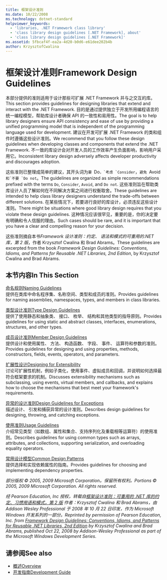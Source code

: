```yaml
---
title: 框架设计准则
ms.date: 10/22/2008
ms.technology: dotnet-standard
helpviewer_keywords:
  - 'libraries, .NET Framework class library'
  - 'class library design guidelines [.NET Framework], about'
  - 'class library design guidelines [.NET Framework]'
ms.assetid: 5fbcaf4f-ea2a-4d20-b0d6-e61dee202b4b
author: KrzysztofCwalina
---
```

# <a name="framework-design-guidelines"></a><span data-ttu-id="9bc11-102">框架设计准则</span><span class="sxs-lookup"><span data-stu-id="9bc11-102">Framework Design Guidelines</span></span>
<span data-ttu-id="9bc11-103">本部分提供的准则适用于设计那些可扩展 .NET Framework 并与之交互的库。</span><span class="sxs-lookup"><span data-stu-id="9bc11-103">This section provides guidelines for designing libraries that extend and interact with the .NET Framework.</span></span> <span data-ttu-id="9bc11-104">目的是通过提供独立于开发所用编程语言的统一编程模型，帮助库设计者确保 API 的一致性和易用性。</span><span class="sxs-lookup"><span data-stu-id="9bc11-104">The goal is to help library designers ensure API consistency and ease of use by providing a unified programming model that is independent of the programming language used for development.</span></span> <span data-ttu-id="9bc11-105">建议在开发可扩展 .NET Framework 的类和组件时遵循这些设计准则。</span><span class="sxs-lookup"><span data-stu-id="9bc11-105">We recommend that you follow these design guidelines when developing classes and components that extend the .NET Framework.</span></span> <span data-ttu-id="9bc11-106">不一致的库设计会对开发人员的工作效率产生负面影响，影响用户采用它。</span><span class="sxs-lookup"><span data-stu-id="9bc11-106">Inconsistent library design adversely affects developer productivity and discourages adoption.</span></span>  
  
 <span data-ttu-id="9bc11-107">这些准则已整理成简单的建议，其开头词为`要 `Do``，`考虑 `Consider``，`避免 `Avoid``和`不要 `Do not``。</span><span class="sxs-lookup"><span data-stu-id="9bc11-107">The guidelines are organized as simple recommendations prefixed with the terms `Do`, `Consider`, `Avoid`, and `Do not`.</span></span> <span data-ttu-id="9bc11-108">这些准则旨在帮助类库设计人员了解如何在不同解决方案之间进行权衡取舍。</span><span class="sxs-lookup"><span data-stu-id="9bc11-108">These guidelines are intended to help class library designers understand the trade-offs between different solutions.</span></span> <span data-ttu-id="9bc11-109">在某些情况下，若要进行良好的库设计，必须违反这些设计准则。</span><span class="sxs-lookup"><span data-stu-id="9bc11-109">There might be situations where good library design requires that you violate these design guidelines.</span></span> <span data-ttu-id="9bc11-110">这种情况应该很罕见，重要的是，你的决定要有明确和令人信服的理由。</span><span class="sxs-lookup"><span data-stu-id="9bc11-110">Such cases should be rare, and it is important that you have a clear and compelling reason for your decision.</span></span>  
  
 <span data-ttu-id="9bc11-111">这些准则摘自本书*Framework 设计准则：约定、 语法和模式的可重用的.NET 库，第 2 版*，作者 Krzysztof Cwalina 和 Brad Abrams。</span><span class="sxs-lookup"><span data-stu-id="9bc11-111">These guidelines are excerpted from the book *Framework Design Guidelines: Conventions, Idioms, and Patterns for Reusable .NET Libraries, 2nd Edition*, by Krzysztof Cwalina and Brad Abrams.</span></span>  
  
## <a name="in-this-section"></a><span data-ttu-id="9bc11-112">本节内容</span><span class="sxs-lookup"><span data-stu-id="9bc11-112">In This Section</span></span>  
 [<span data-ttu-id="9bc11-113">命名规则</span><span class="sxs-lookup"><span data-stu-id="9bc11-113">Naming Guidelines</span></span>](../../../docs/standard/design-guidelines/naming-guidelines.md)  
 <span data-ttu-id="9bc11-114">提供在类库中命名程序集、名称空间、类型和成员的准则。</span><span class="sxs-lookup"><span data-stu-id="9bc11-114">Provides guidelines for naming assemblies, namespaces, types, and members in class libraries.</span></span>  
  
 [<span data-ttu-id="9bc11-115">类型设计准则</span><span class="sxs-lookup"><span data-stu-id="9bc11-115">Type Design Guidelines</span></span>](../../../docs/standard/design-guidelines/type.md)  
 <span data-ttu-id="9bc11-116">提供了使用静态和抽象类、 接口、 枚举、 结构和其他类型的指导原则。</span><span class="sxs-lookup"><span data-stu-id="9bc11-116">Provides guidelines for using static and abstract classes, interfaces, enumerations, structures, and other types.</span></span>  
  
 [<span data-ttu-id="9bc11-117">成员设计准则</span><span class="sxs-lookup"><span data-stu-id="9bc11-117">Member Design Guidelines</span></span>](../../../docs/standard/design-guidelines/member.md)  
 <span data-ttu-id="9bc11-118">提供设计和使用属性、 方法、 构造函数、 字段、 事件、 运算符和参数的准则。</span><span class="sxs-lookup"><span data-stu-id="9bc11-118">Provides guidelines for designing and using properties, methods, constructors, fields, events, operators, and parameters.</span></span>  
  
 [<span data-ttu-id="9bc11-119">扩展性设计</span><span class="sxs-lookup"><span data-stu-id="9bc11-119">Designing for Extensibility</span></span>](../../../docs/standard/design-guidelines/designing-for-extensibility.md)  
 <span data-ttu-id="9bc11-120">讨论可扩展性机制，例如子类化，使用事件、虚拟成员和回调，并说明如何选择最符合框架要求的机制。</span><span class="sxs-lookup"><span data-stu-id="9bc11-120">Discusses extensibility mechanisms such as subclassing, using events, virtual members, and callbacks, and explains how to choose the mechanisms that best meet your framework's requirements.</span></span>  
  
 [<span data-ttu-id="9bc11-121">异常的设计准则</span><span class="sxs-lookup"><span data-stu-id="9bc11-121">Design Guidelines for Exceptions</span></span>](../../../docs/standard/design-guidelines/exceptions.md)  
 <span data-ttu-id="9bc11-122">描述设计、 引发和捕获异常的设计准则。</span><span class="sxs-lookup"><span data-stu-id="9bc11-122">Describes design guidelines for designing, throwing, and catching exceptions.</span></span>  
  
 [<span data-ttu-id="9bc11-123">使用准则</span><span class="sxs-lookup"><span data-stu-id="9bc11-123">Usage Guidelines</span></span>](../../../docs/standard/design-guidelines/usage-guidelines.md)  
 <span data-ttu-id="9bc11-124">介绍常见类型（如数组、属性和集合、支持序列化及重载相等运算符）的使用准则。</span><span class="sxs-lookup"><span data-stu-id="9bc11-124">Describes guidelines for using common types such as arrays, attributes, and collections, supporting serialization, and overloading equality operators.</span></span>  
  
 [<span data-ttu-id="9bc11-125">常用设计模型</span><span class="sxs-lookup"><span data-stu-id="9bc11-125">Common Design Patterns</span></span>](../../../docs/standard/design-guidelines/common-design-patterns.md)  
 <span data-ttu-id="9bc11-126">提供选择和实现依赖属性的指南。</span><span class="sxs-lookup"><span data-stu-id="9bc11-126">Provides guidelines for choosing and implementing dependency properties.</span></span>  
  
 <span data-ttu-id="9bc11-127">*部分版权 © 2005, 2009 Microsoft Corporation。保留所有权利。*</span><span class="sxs-lookup"><span data-stu-id="9bc11-127">*Portions © 2005, 2009 Microsoft Corporation. All rights reserved.*</span></span>  
  
 <span data-ttu-id="9bc11-128">*经 Pearson Education, Inc 授权，转载自[框架设计准则：可重用的 .NET 库的约定、习惯用语和模式，第 2 版](https://www.informit.com/store/framework-design-guidelines-conventions-idioms-and-9780321545619) 作者：Krzysztof Cwalina 和 Brad Abrams，由 Addison Wesley Professional 于 2008 年 10 月 22 日印发，作为 Microsoft Windows 开发系列的一部分。*</span><span class="sxs-lookup"><span data-stu-id="9bc11-128">*Reprinted by permission of Pearson Education, Inc. from [Framework Design Guidelines: Conventions, Idioms, and Patterns for Reusable .NET Libraries, 2nd Edition](https://www.informit.com/store/framework-design-guidelines-conventions-idioms-and-9780321545619) by Krzysztof Cwalina and Brad Abrams, published Oct 22, 2008 by Addison-Wesley Professional as part of the Microsoft Windows Development Series.*</span></span>  
  
## <a name="see-also"></a><span data-ttu-id="9bc11-129">请参阅</span><span class="sxs-lookup"><span data-stu-id="9bc11-129">See also</span></span>

- [<span data-ttu-id="9bc11-130">概述</span><span class="sxs-lookup"><span data-stu-id="9bc11-130">Overview</span></span>](../../../docs/framework/get-started/overview.md)
- [<span data-ttu-id="9bc11-131">开发指南</span><span class="sxs-lookup"><span data-stu-id="9bc11-131">Development Guide</span></span>](../../../docs/framework/development-guide.md)
